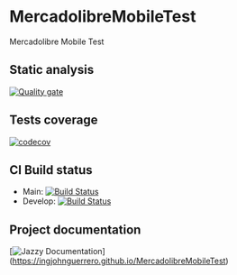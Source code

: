 # MercadolibreMobileTest
Mercadolibre Mobile Test

## Static analysis ##

[![Quality gate](https://sonarcloud.io/api/project_badges/quality_gate?project=ingjohnguerrero_MercadolibreMobileTest)](https://sonarcloud.io/dashboard?id=ingjohnguerrero_MercadolibreMobileTest)

## Tests coverage ###

[![codecov](https://codecov.io/gh/ingjohnguerrero/MercadolibreMobileTest/branch/main/graph/badge.svg?token=tr3x4sKNOo)](https://codecov.io/gh/ingjohnguerrero/MercadolibreMobileTest)

## CI Build status ##

- Main: [![Build Status](https://app.bitrise.io/app/74b43ad5976193aa/status.svg?token=f5xLEzwfgMYzFwLmYFQUgg&branch=main)](https://app.bitrise.io/app/74b43ad5976193aa)
- Develop: [![Build Status](https://app.bitrise.io/app/74b43ad5976193aa/status.svg?token=f5xLEzwfgMYzFwLmYFQUgg&branch=develop)](https://app.bitrise.io/app/74b43ad5976193aa)

## Project documentation ##

[![Jazzy Documentation](https://ingjohnguerrero.github.io/MercadolibreMobileTest)] (https://ingjohnguerrero.github.io/MercadolibreMobileTest)